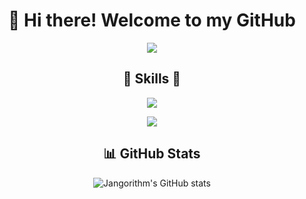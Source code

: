<h1 align="center">👋 Hi there! Welcome to my GitHub</h1>

<p align="center">
    <img src="https://img.shields.io/badge/2021.03-전주대 인공지능 입학-0099CC?style=for-the-badge"/>
 
</p>

<!-- Skills and Technology Section -->
<h2 align="center">🐡 Skills 🐡</h2>
<p align="center">
    <!-- Python Badge -->
    <a href="https://github.com/Jangorithm/python-basics">
        <img src="https://img.shields.io/badge/Python-3776AB?style=for-the-badge&logo=Python&logoColor=ffdd54"/>
    </a>
    <!-- Add other skills and technology badges here -->
</p>

<!-- AI, ML, DL Banner -->
<p align="center">
    <img src="https://img.shields.io/badge/AI-ML-DL-0A192F?style=for-the-badge"/>
</p>

<!-- GitHub Stats -->
<h2 align="center">📊 GitHub Stats</h2>
<p align="center">
    <img src="https://github-readme-stats.vercel.app/api?username=Jangorithm&show_icons=true&theme=radical" alt="Jangorithm's GitHub stats"/>
</p>
